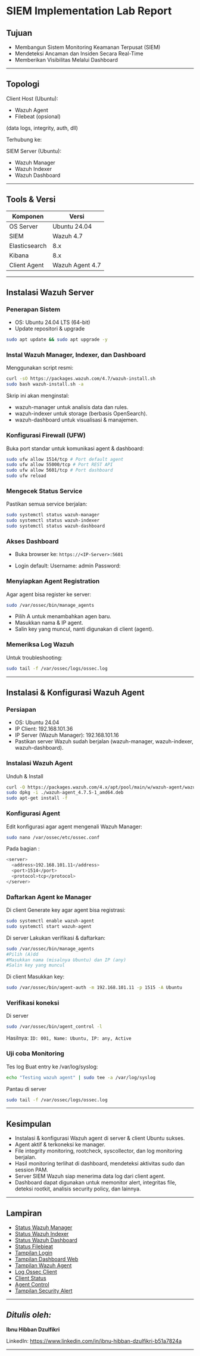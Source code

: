 # SIEM Implementation Lab Report

## Tujuan

- Membangun Sistem Monitoring Keamanan Terpusat (SIEM)
- Mendeteksi Ancaman dan Insiden Secara Real-Time
- Memberikan Visibilitas Melalui Dashboard

---

## Topologi

Client Host (Ubuntu):

- Wazuh Agent
- Filebeat (opsional)

(data logs, integrity, auth, dll)

Terhubung ke:

SIEM Server (Ubuntu):

- Wazuh Manager
- Wazuh Indexer
- Wazuh Dashboard

---

## Tools & Versi

| Komponen      | Versi           |
| ------------- | --------------- |
| OS Server     | Ubuntu 24.04    |
| SIEM          | Wazuh 4.7       |
| Elasticsearch | 8.x             |
| Kibana        | 8.x             |
| Client Agent  | Wazuh Agent 4.7 |

---

## Instalasi Wazuh Server

### Penerapan Sistem

- OS: Ubuntu 24.04 LTS (64-bit)
- Update repositori & upgrade

```bash
sudo apt update && sudo apt upgrade -y
```

### Instal Wazuh Manager, Indexer, dan Dashboard

Menggunakan script resmi:

```bash
curl -sO https://packages.wazuh.com/4.7/wazuh-install.sh
sudo bash wazuh-install.sh -a
```

Skrip ini akan menginstal:

- wazuh-manager untuk analisis data dan rules.
- wazuh-indexer untuk storage (berbasis OpenSearch).
- wazuh-dashboard untuk visualisasi & manajemen.

### Konfigurasi Firewall (UFW)

Buka port standar untuk komunikasi agent & dashboard:

```bash
sudo ufw allow 1514/tcp # Port default agent
sudo ufw allow 55000/tcp # Port REST API
sudo ufw allow 5601/tcp # Port dashboard
sudo ufw reload
```

### Mengecek Status Service

Pastikan semua service berjalan:

```bash
sudo systemctl status wazuh-manager
sudo systemctl status wazuh-indexer
sudo systemctl status wazuh-dashboard
```

### Akses Dashboard

- Buka browser ke:
  `https://<IP-Server>:5601`

- Login default:
  Username: admin
  Password: <password yang dioutput pada instalasi>

### Menyiapkan Agent Registration

Agar agent bisa register ke server:

```bash
sudo /var/ossec/bin/manage_agents
```

- Pilih A untuk menambahkan agen baru.
- Masukkan nama & IP agent.
- Salin key yang muncul, nanti digunakan di client (agent).

### Memeriksa Log Wazuh

Untuk troubleshooting:

```bash
sudo tail -f /var/ossec/logs/ossec.log
```

---

## Instalasi & Konfigurasi Wazuh Agent

### Persiapan

- OS: Ubuntu 24.04
- IP Client: 192.168.101.36
- IP Server (Wazuh Manager): 192.168.101.16
- Pastikan server Wazuh sudah berjalan (wazuh-manager, wazuh-indexer, wazuh-dashboard).

### Instalasi Wazuh Agent

Unduh & Install

```bash
curl -O https://packages.wazuh.com/4.x/apt/pool/main/w/wazuh-agent/wazuh-agent_4.7.5-1_amd64.deb
sudo dpkg -i ./wazuh-agent_4.7.5-1_amd64.deb
sudo apt-get install -f
```

### Konfigurasi Agent

Edit konfigurasi agar agent mengenali Wazuh Manager:

```bash
sudo nano /var/ossec/etc/ossec.conf
```

Pada bagian <client>:

```bash
<server>
  <address>192.168.101.11</address>
  <port>1514</port>
  <protocol>tcp</protocol>
</server>
```

### Daftarkan Agent ke Manager

Di client
Generate key agar agent bisa registrasi:

```bash
sudo systemctl enable wazuh-agent
sudo systemctl start wazuh-agent
```

Di server
Lakukan verifikasi & daftarkan:

```bash
sudo /var/ossec/bin/manage_agents
#Pilih (A)dd
#Masukkan nama (misalnya Ubuntu) dan IP (any)
#Salin key yang muncul
```

Di client
Masukkan key:

```bash
sudo /var/ossec/bin/agent-auth -m 192.168.101.11 -p 1515 -A Ubuntu
```

### Verifikasi koneksi

Di server

```bash
sudo /var/ossec/bin/agent_control -l
```

Hasilnya:
`ID: 001, Name: Ubuntu, IP: any, Active`

### Uji coba Monitoring

Tes log
Buat entry ke /var/log/syslog:

```bash
echo "Testing wazuh agent" | sudo tee -a /var/log/syslog
```

Pantau di server

```bash
sudo tail -f /var/ossec/logs/ossec.log
```

---

## Kesimpulan

- Instalasi & konfigurasi Wazuh agent di server & client Ubuntu sukses.
- Agent aktif & terkoneksi ke manager.
- File integrity monitoring, rootcheck, syscollector, dan log monitoring berjalan.
- Hasil monitoring terlihat di dashboard, mendeteksi aktivitas sudo dan session PAM.
- Server SIEM Wazuh siap menerima data log dari client agent.
- Dashboard dapat digunakan untuk memonitor alert, integritas file, deteksi rootkit, analisis security policy, dan lainnya.

---

## Lampiran

- [Status Wazuh Manager](wazuh-manager.png)
- [Status Wazuh Indexer](wazuh-indexer.png)
- [Status Wazuh Dashboard](wazuh-dashboard.png)
- [Status Filebieat](filebeat.png)
- [Tampilan Login](tampilan-login.png)
- [Tampilan Dashboard Web](dashboard-web.png)
- [Tampilan Wazuh Agent](dashboard-wazuh-agent.png)
- [Log Ossec Client](client-osseclog.png)
- [Client Status](client-status.png)
- [Agent Control](agent-control.png)
- [Tampilan Security Alert](security-alert.png)

---

## _Ditulis oleh:_

**Ibnu Hibban Dzulfikri**

LinkedIn: https://www.linkedin.com/in/ibnu-hibban-dzulfikri-b51a7824a

---
